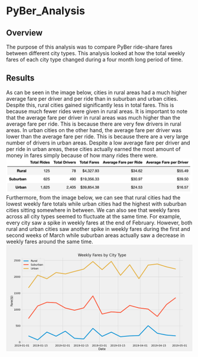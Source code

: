 # PyBer_Analysis

## Overview
The purpose of this analysis was to compare PyBer ride-share fares between different city types. This analysis looked at how the total weekly fares of each city type changed during a four month long period of time. 

## Results
As can be seen in the image below, cities in rural areas had a much higher average fare per driver and per ride than in suburban and urban cities. Despite this, rural cities gained significantly less in total fares. This is because much fewer rides were given in rural areas. It is important to note that the average fare per driver in rural areas was much higher than the average fare per ride. This is because there are very few drivers in rural areas. In urban cities on the other hand, the average fare per driver was lower than the average fare per ride. This is because there are a very large number of drivers in urban areas. Despite a low average fare per driver and per ride in urban areas, these cities actually earned the most amount of money in fares simply because of how many rides there were.
![summary_table](Screenshot1.png)
Furthermore, from the image below, we can see that rural cities had the lowest weekly fare totals while urban cities had the highest with suburban cities sitting somewhere in between. We can also see that weekly fares across all city types seemed to fluctuate at the same time. For example, every city saw a spike in weekly fares at the end of February. However, both rural and urban cities saw another spike in weekly fares during the first and second weeks of March while suburban areas actually saw a decrease in weekly fares around the same time.
![line_chart](Analysis/PyBer_fare_summary.png)
